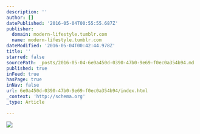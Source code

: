 ```yaml
---
description: ''
author: []
datePublished: '2016-05-04T00:55:55.687Z'
publisher:
  domain: modern-lifestyle.tumblr.com
  name: modern-lifestyle.tumblr.com
dateModified: '2016-05-04T00:42:44.978Z'
title: ''
starred: false
sourcePath: _posts/2016-05-04-6e0a450d-0390-47b0-9e69-f0ec0a354b94.md
published: true
inFeed: true
hasPage: true
inNav: false
url: 6e0a450d-0390-47b0-9e69-f0ec0a354b94/index.html
_context: 'http://schema.org'
_type: Article

---
```

![](http://66.media.tumblr.com/c1a603349503607f02b3c769f4285661/tumblr_no55g83D6o1qajrndo1_500.jpg)